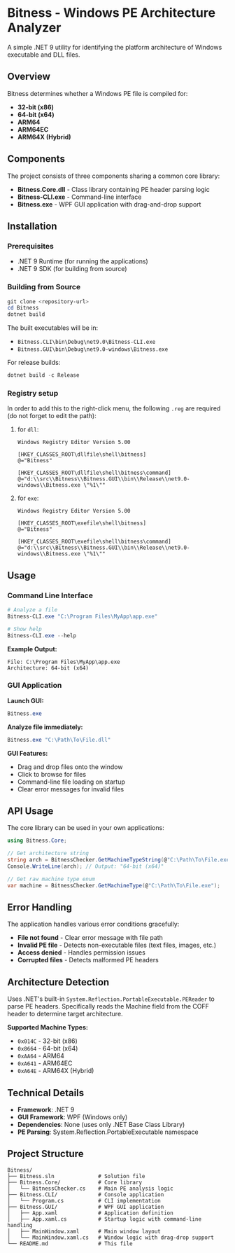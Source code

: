# Bitness - Windows PE Architecture Analyzer

A simple .NET 9 utility for identifying the platform architecture of Windows executable and DLL files.

## Overview

Bitness determines whether a Windows PE file is compiled for:
- **32-bit (x86)**
- **64-bit (x64)** 
- **ARM64**
- **ARM64EC**
- **ARM64X (Hybrid)**

## Components

The project consists of three components sharing a common core library:

- **Bitness.Core.dll** - Class library containing PE header parsing logic
- **Bitness-CLI.exe** - Command-line interface
- **Bitness.exe** - WPF GUI application with drag-and-drop support

## Installation

### Prerequisites
- .NET 9 Runtime (for running the applications)
- .NET 9 SDK (for building from source)

### Building from Source
```powershell
git clone <repository-url>
cd Bitness
dotnet build
```

The built executables will be in:
- `Bitness.CLI\bin\Debug\net9.0\Bitness-CLI.exe`
- `Bitness.GUI\bin\Debug\net9.0-windows\Bitness.exe`

For release builds:
```powershell
dotnet build -c Release
```

### Registry setup

In order to add this to the right-click menu, the following `.reg` are required
(do not forget to edit the path):

1. for `dll`:

   ```reg
   Windows Registry Editor Version 5.00

   [HKEY_CLASSES_ROOT\dllfile\shell\bitness]
   @="Bitness"

   [HKEY_CLASSES_ROOT\dllfile\shell\bitness\command]
   @="d:\\src\\Bitness\\Bitness.GUI\\bin\\Release\\net9.0-windows\\Bitness.exe \"%1\""
   ```

2. for `exe`:

   ```reg
   Windows Registry Editor Version 5.00

   [HKEY_CLASSES_ROOT\exefile\shell\bitness]
   @="Bitness"

   [HKEY_CLASSES_ROOT\exefile\shell\bitness\command]
   @="d:\\src\\Bitness\\Bitness.GUI\\bin\\Release\\net9.0-windows\\Bitness.exe \"%1\""
   ```

## Usage

### Command Line Interface

```powershell
# Analyze a file
Bitness-CLI.exe "C:\Program Files\MyApp\app.exe"

# Show help
Bitness-CLI.exe --help
```

**Example Output:**
```
File: C:\Program Files\MyApp\app.exe
Architecture: 64-bit (x64)
```

### GUI Application

**Launch GUI:**
```powershell
Bitness.exe
```

**Analyze file immediately:**
```powershell
Bitness.exe "C:\Path\To\File.dll"
```

**GUI Features:**
- Drag and drop files onto the window
- Click to browse for files
- Command-line file loading on startup
- Clear error messages for invalid files

## API Usage

The core library can be used in your own applications:

```csharp
using Bitness.Core;

// Get architecture string
string arch = BitnessChecker.GetMachineTypeString(@"C:\Path\To\File.exe");
Console.WriteLine(arch); // Output: "64-bit (x64)"

// Get raw machine type enum
var machine = BitnessChecker.GetMachineType(@"C:\Path\To\File.exe");
```

## Error Handling

The application handles various error conditions gracefully:
- **File not found** - Clear error message with file path
- **Invalid PE file** - Detects non-executable files (text files, images, etc.)
- **Access denied** - Handles permission issues
- **Corrupted files** - Detects malformed PE headers

## Architecture Detection

Uses .NET's built-in `System.Reflection.PortableExecutable.PEReader` to parse PE headers. Specifically reads the Machine field from the COFF header to determine target architecture.

**Supported Machine Types:**
- `0x014C` - 32-bit (x86)
- `0x8664` - 64-bit (x64)
- `0xAA64` - ARM64
- `0xA641` - ARM64EC
- `0xA64E` - ARM64X (Hybrid)

## Technical Details

- **Framework**: .NET 9
- **GUI Framework**: WPF (Windows only)
- **Dependencies**: None (uses only .NET Base Class Library)
- **PE Parsing**: System.Reflection.PortableExecutable namespace

## Project Structure

```
Bitness/
├── Bitness.sln              # Solution file
├── Bitness.Core/            # Core library
│   └── BitnessChecker.cs    # Main PE analysis logic
├── Bitness.CLI/             # Console application
│   └── Program.cs           # CLI implementation
├── Bitness.GUI/             # WPF GUI application
│   ├── App.xaml             # Application definition
│   ├── App.xaml.cs          # Startup logic with command-line handling
│   ├── MainWindow.xaml      # Main window layout
│   └── MainWindow.xaml.cs   # Window logic with drag-drop support
└── README.md                # This file
```
